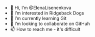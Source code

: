 - 👋 Hi, I’m @ElenaLisenenkova
- 👀 I’m interested in Ridgeback Dogs
- 🌱 I’m currently learning Git
- 💞️ I’m looking to collaborate on GitHuh
- 📫 How to reach me - it's difficult

<!---
ElenaLisenenkova/ElenaLisenenkova is a ✨ special ✨ repository because its `README.md` (this file) appears on your GitHub profile.
You can click the Preview link to take a look at your changes.
--->
